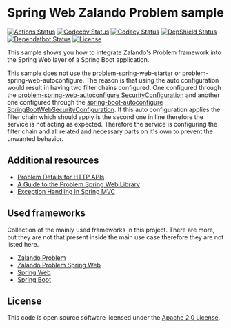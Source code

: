 # Spring Web Zalando Problem sample
[![Actions Status](https://github.com/ingogriebsch/sample-spring-web-zalando-problem/workflows/verify%20project/badge.svg)](https://github.com/ingogriebsch/sample-spring-web-zalando-problem/actions)
[![Codecov Status](https://codecov.io/gh/ingogriebsch/sample-spring-web-zalando-problem/branch/master/graph/badge.svg)](https://codecov.io/gh/ingogriebsch/sample-spring-web-zalando-problem)
[![Codacy Status](https://api.codacy.com/project/badge/Grade/19e9eecec72846cfbff047bed2dff18b)](https://app.codacy.com/app/ingo.griebsch/sample-spring-web-zalando-problem?utm_source=github.com&utm_medium=referral&utm_content=ingogriebsch/sample-spring-web-zalando-problem&utm_campaign=Badge_Grade_Dashboard)
[![DepShield Status](https://depshield.sonatype.org/badges/ingogriebsch/sample-spring-web-zalando-problem/depshield.svg)](https://depshield.github.io)
[![Dependatbot Status](https://api.dependabot.com/badges/status?host=github&repo=ingogriebsch/sample-spring-web-zalando-problem)](https://app.dependabot.com/accounts/ingogriebsch/repos/152552113)
[![License](http://img.shields.io/:license-apache-blue.svg)](http://www.apache.org/licenses/LICENSE-2.0.html)

This sample shows you how to integrate Zalando's Problem framework into the Spring Web layer of a Spring Boot application.

This sample does not use the problem-spring-web-starter or problem-spring-web-autoconfigure. 
The reason is that using the auto configuration would result in having two filter chains configured. 
One configured through the [problem-spring-web-autoconfigure SecurityConfiguration](https://github.com/zalando/problem-spring-web/blob/0.25.2/problem-spring-web-autoconfigure/src/main/java/org/zalando/problem/spring/web/autoconfigure/security/SecurityConfiguration.java) and another one configured through the [spring-boot-autoconfigure SpringBootWebSecurityConfiguration](https://github.com/spring-projects/spring-boot/blob/v2.2.4.RELEASE/spring-boot-project/spring-boot-autoconfigure/src/main/java/org/springframework/boot/autoconfigure/security/servlet/SpringBootWebSecurityConfiguration.java).
If this auto configuration applies the filter chain which should apply is the second one in line therefore the service is not acting as expected.
Therefore the service is configuring the filter chain and all related and necessary parts on it's own to prevent the unwanted behavior.  

## Additional resources
*   [Problem Details for HTTP APIs](http://tools.ietf.org/html/rfc7807)
*   [A Guide to the Problem Spring Web Library](https://www.baeldung.com/problem-spring-web)
*   [Exception Handling in Spring MVC](https://spring.io/blog/2013/11/01/exception-handling-in-spring-mvc#using-controlleradvice-classes)

## Used frameworks
Collection of the mainly used frameworks in this project. There are more, but they are not that present inside the main use case therefore they are not listed here.

*   [Zalando Problem](https://github.com/zalando/problem)
*   [Zalando Problem Spring Web](https://github.com/zalando/problem-spring-web)
*   [Spring Web](https://docs.spring.io/spring/docs/5.2.3.RELEASE/spring-framework-reference/web.html#spring-web)
*   [Spring Boot](https://docs.spring.io/spring-boot/docs/2.2.4.RELEASE/reference/htmlsingle)

## License
This code is open source software licensed under the [Apache 2.0 License](https://www.apache.org/licenses/LICENSE-2.0.html).
